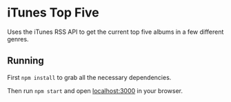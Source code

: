 # iTunes Top Five

Uses the iTunes RSS API to get the current top five albums in a few different genres.

## Running

First `npm install` to grab all the necessary dependencies.

Then run `npm start` and open <localhost:3000> in your browser.
